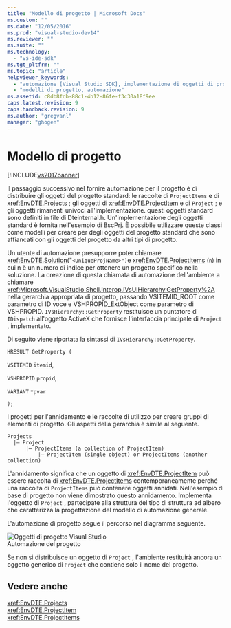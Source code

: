 ```yaml
---
title: "Modello di progetto | Microsoft Docs"
ms.custom: ""
ms.date: "12/05/2016"
ms.prod: "visual-studio-dev14"
ms.reviewer: ""
ms.suite: ""
ms.technology: 
  - "vs-ide-sdk"
ms.tgt_pltfrm: ""
ms.topic: "article"
helpviewer_keywords: 
  - "automazione [Visual Studio SDK], implementazione di oggetti di progetto"
  - "modelli di progetto, automazione"
ms.assetid: c8db8fdb-88c1-4b12-86fe-f3c30a18f9ee
caps.latest.revision: 9
caps.handback.revision: 9
ms.author: "gregvanl"
manager: "ghogen"
---
```

# Modello di progetto
[!INCLUDE[vs2017banner](../../code-quality/includes/vs2017banner.md)]

Il passaggio successivo nel fornire automazione per il progetto è di distribuire gli oggetti del progetto standard: le raccolte di `ProjectItems` e di <xref:EnvDTE.Projects> ; gli oggetti di <xref:EnvDTE.ProjectItem> e di `Project` ; e gli oggetti rimanenti univoci all'implementazione.  questi oggetti standard sono definiti in file di Dteinternal.h.  Un'implementazione degli oggetti standard è fornita nell'esempio di BscPrj.  È possibile utilizzare queste classi come modelli per creare per degli oggetti del progetto standard che sono affiancati con gli oggetti del progetto da altri tipi di progetto.  
  
 Un utente di automazione presupporre poter chiamare <xref:EnvDTE.Solution>\("`<UniqueProjName>")`e <xref:EnvDTE.ProjectItems> \(`n`\) in cui n è un numero di indice per ottenere un progetto specifico nella soluzione.  La creazione di questa chiamata di automazione dell'ambiente a chiamare <xref:Microsoft.VisualStudio.Shell.Interop.IVsUIHierarchy.GetProperty%2A> nella gerarchia appropriata di progetto, passando VSITEMID\_ROOT come parametro di ID voce e VSHPROPID\_ExtObject come parametro di VSHPROPID.  `IVsHierarchy::GetProperty` restituisce un puntatore di `IDispatch` all'oggetto ActiveX che fornisce l'interfaccia principale di `Project` , implementato.  
  
 Di seguito viene riportata la sintassi di `IVsHierarchy::GetProperty`.  
  
 `HRESULT GetProperty (`  
  
 `VSITEMID` `itemid`,  
  
 `VSHPROPID` `propid`,  
  
 `VARIANT` `*pvar`  
  
 `);`  
  
 I progetti per l'annidamento e le raccolte di utilizzo per creare gruppi di elementi di progetto.  Gli aspetti della gerarchia è simile al seguente.  
  
```  
Projects  
  |– Project  
      |– ProjectItems (a collection of ProjectItem)  
          |– ProjectItem (single object) or ProjectItems (another collection)  
```  
  
 L'annidamento significa che un oggetto di <xref:EnvDTE.ProjectItem> può essere raccolta di <xref:EnvDTE.ProjectItems> contemporaneamente perché una raccolta di `ProjectItems` può contenere oggetti annidati.  Nell'esempio di base di progetto non viene dimostrato questo annidamento.  Implementa l'oggetto di `Project` , partecipate alla struttura del tipo di struttura ad albero che caratterizza la progettazione del modello di automazione generale.  
  
 L'automazione di progetto segue il percorso nel diagramma seguente.  
  
 ![Oggetti di progetto Visual Studio](../../extensibility/internals/media/projectobjects.png "ProjectObjects")  
Automazione del progetto  
  
 Se non si distribuisce un oggetto di `Project` , l'ambiente restituirà ancora un oggetto generico di `Project` che contiene solo il nome del progetto.  
  
## Vedere anche  
 <xref:EnvDTE.Projects>   
 <xref:EnvDTE.ProjectItem>   
 <xref:EnvDTE.ProjectItems>